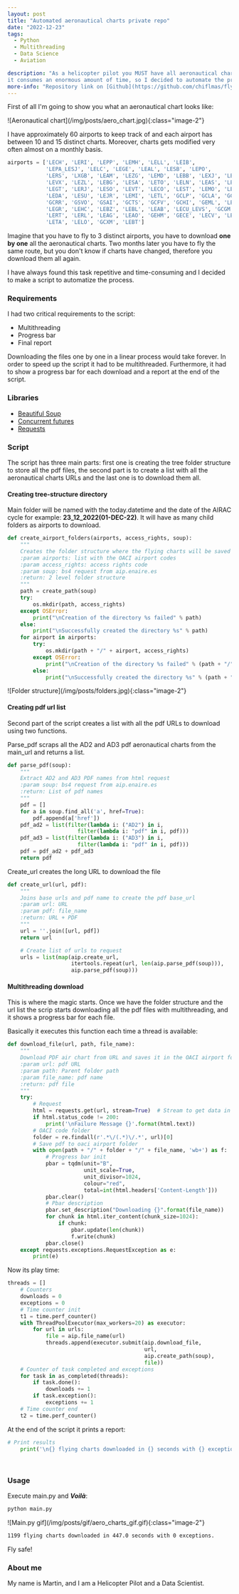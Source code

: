 ```yaml
---
layout: post
title: "Automated aeronautical charts private repo"
date: "2022-12-23"
tags: 
  - Python
  - Multithreading
  - Data Science
  - Aviation

description: "As a helicopter pilot you MUST have all aeronautical charts up to date and ready to fly. It turns out that
it consumes an enormous amount of time, so I decided to automate the process and create my own private repository"  
more-info: "Repository link on [Github](https://github.com/chiflmas/flying_charts)."
---
```

First of all I'm going to show you what an aeronautical chart looks like:

<span class="image-center">
  ![Aeronautical chart](/img/posts/aero_chart.jpg){:class="image-2"}
</span>

I have approximately 60 airports to keep track of and each airport has between 10 and 15 distinct charts. Moreover, 
charts gets modified very often almost on a monthly basis.

```python
airports = ['LECH', 'LERI', 'LEPP', 'LEMH', 'LELL', 'LEIB',
            'LEPA_LESJ', 'LELC', 'LEGE', 'LEAL', 'LESB', 'LEPO',
            'LERS', 'LXGB', 'LEAM', 'LEZG', 'LEMD', 'LEBB', 'LEXJ', 'LEBA',
            'LEVX', 'LEZL', 'LEBG', 'LESA', 'LETO', 'LELN', 'LEAS', 'LEVD',
            'LEGT', 'LERJ', 'LESO', 'LEVT', 'LECO', 'LEST', 'LEMO', 'LEGA',
            'LEDA', 'LESU', 'LEJR', 'LEMI', 'LETL', 'GCLP', 'GCLA', 'GCXO',
            'GCRR', 'GSVO', 'GSAI', 'GCTS', 'GCFV', 'GCHI', 'GEML', 'LEMG',
            'LEGR', 'LEHC', 'LEBZ', 'LEBL', 'LEAB', 'LECU_LEVS', 'GCGM', 'LEVC',
            'LERT', 'LERL', 'LEAG', 'LEAO', 'GEHM', 'GECE', 'LECV', 'LEEC',
            'LETA', 'LELO', 'GCXM', 'LEBT']
```

Imagine that you have to fly to 3 distinct airports, you have to download **one by one** all the aeronautical charts. 
Two months later you have to fly the same route, but you don't know if charts have changed, therefore you download them all again.

I have always found this task repetitive and time-consuming and I decided to make a script to automatize the process.


### Requirements
I had two critical requirements to the script:
- Multithreading
- Progress bar
- Final report

Downloading the files one by one in a linear process would take forever. In order to speed up the script it had to be multithreaded. 
Furthermore, it had to show a progress bar for each download and a report at the end of the script.


### Libraries

- [Beautiful Soup](https://pypi.org/project/bs4/)
- [Concurrent futures](https://docs.python.org/3/library/concurrent.futures.html)
- [Requests](https://pypi.org/project/requests/)


### Script

The script has three main parts: first one is creating the tree folder structure to store all the pdf files, the second
part is to create a list with all the aeronautical charts URLs and the last one is to download them all.

#### Creating tree-structure directory

Main folder will be named with the today.datetime and the date of the AIRAC cycle for example: **23_12_2022(01-DEC-22)**.
It will have as many child folders as airports to download.

```python
def create_airport_folders(airports, access_rights, soup):
    """
    Creates the folder structure where the flying charts will be saved
    :param airports: list with the OACI airport codes
    :param access_rights: access rights code
    :param soup: bs4 request from aip.enaire.es
    :return: 2 level folder structure
    """
    path = create_path(soup)
    try:
        os.mkdir(path, access_rights)
    except OSError:
        print("\nCreation of the directory %s failed" % path)
    else:
        print("\nSuccessfully created the directory %s" % path)
    for airport in airports:
        try:
            os.mkdir(path + "/" + airport, access_rights)
        except OSError:
            print("\nCreation of the directory %s failed" % (path + "/" + airport))
        else:
            print("\nSuccessfully created the directory %s" % (path + "/" + airport))
```

<span class="image-center">
  ![Folder structure](/img/posts/folders.jpg){:class="image-2"}
</span>

#### Creating pdf url list

Second part of the script creates a list with all the pdf URLs to download using two functions. 

Parse_pdf scraps all the AD2 and AD3 pdf aeronautical charts from the main_url and returns a list.
```python
def parse_pdf(soup):
    """
    Extract AD2 and AD3 PDF names from html request
    :param soup: bs4 request from aip.enaire.es
    :return: List of pdf names
    """
    pdf = []
    for a in soup.find_all('a', href=True):
        pdf.append(a['href'])
    pdf_ad2 = list(filter(lambda i: ("AD2") in i,
                      filter(lambda i: "pdf" in i, pdf)))
    pdf_ad3 = list(filter(lambda i: ("AD3") in i,
                      filter(lambda i: "pdf" in i, pdf)))
    pdf = pdf_ad2 + pdf_ad3
    return pdf
```

Create_url creates the long URL to download the file
```python
def create_url(url, pdf):
    """
    Joins base urls and pdf name to create the pdf base_url
    :param url: URL
    :param pdf: file_name
    :return: URL + PDF
    """
    url = ''.join([url, pdf])
    return url
```
```python
    # Create list of urls to request
    urls = list(map(aip.create_url,
                    itertools.repeat(url, len(aip.parse_pdf(soup))),
                    aip.parse_pdf(soup)))
```

#### Multithreading download

This is where the magic starts. Once we have the folder structure and the url list the scrip starts downloading all
the pdf files with multithreading, and it shows a progress bar for each file.

Basically it executes this function each time a thread is available:
```python
def download_file(url, path, file_name):
    """
    Download PDF air chart from URL and saves it in the OACI airport folder
    :param url: pdf URL
    :param path: Parent folder path
    :param file_name: pdf name
    :return: pdf file
    """
    try:
        # Request
        html = requests.get(url, stream=True)  # Stream to get data in chunks for tqdm
        if html.status_code != 200:
            print('\nFailure Message {}'.format(html.text))
        # OACI code folder
        folder = re.findall(r'.*\/(.*)\/.*', url)[0]
        # Save pdf to oaci airport folder
        with open(path + "/" + folder + "/" + file_name, 'wb+') as f:
            # Progress bar init
            pbar = tqdm(unit="B",
                        unit_scale=True,
                        unit_divisor=1024,
                        colour="red",
                        total=int(html.headers['Content-Length']))
            pbar.clear()
            # Pbar description
            pbar.set_description("Downloading {}".format(file_name))
            for chunk in html.iter_content(chunk_size=1024):
                if chunk:
                    pbar.update(len(chunk))
                    f.write(chunk)
            pbar.close()
    except requests.exceptions.RequestException as e:
        print(e)
```
Now its play time:
```python
threads = []
    # Counters
    downloads = 0
    exceptions = 0
    # Time counter init
    t1 = time.perf_counter()
    with ThreadPoolExecutor(max_workers=20) as executor:
        for url in urls:
            file = aip.file_name(url)
            threads.append(executor.submit(aip.download_file,
                                           url,
                                           aip.create_path(soup),
                                           file))
    # Counter of task completed and exceptions
    for task in as_completed(threads):
        if task.done():
            downloads += 1
        if task.exception():
            exceptions += 1
    # Time counter end
    t2 = time.perf_counter()
```

At the end of the script it prints a report:
```python
# Print results
    print('\n{} flying charts downloaded in {} seconds with {} exceptions.'.format(downloads,
                                                                                  round((t2-t1),0),
                                                                                  exceptions))
```

### Usage

Execute main.py and _**Voilà**_:
```bash
python main.py
```
<span class="image-center">
  ![Main.py gif](/img/posts/gif/aero_charts_gif.gif){:class="image-2"}
</span>

```bash
1199 flying charts downloaded in 447.0 seconds with 0 exceptions.
```

Fly safe!

### About me

My name is Martin, and I am a Helicopter Pilot and a Data Scientist.
